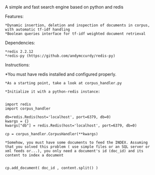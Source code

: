<p>A simple and fast search engine based on python and redis</p>

<p>
Features:

	*Dynamic insertion, deletion and inspection of documents in corpus, with automatic tf-idf handling
	*Boolean queries interface for tf-idf weighted document retrieval
</p>

<p>
Dependencies:

	*redis 2.2.12
	*redis-py (https://github.com/andymccurdy/redis-py)
</p>	
	
Instructions:

<p>	
	*You must have redis installed and configured properly.

	*As a starting point, take a look at corpus_handler.py
	
	*Initialize it with a python-redis instance:

<pre><code>	
import redis
import corpus_handler

db=redis.Redis(host='localhost', port=6379, db=0)
kwargs = {}
kwargs["db"] = redis.Redis(host='localhost', port=6379, db=0)
    	
cp = corpus_handler.CorpusHandler(**kwargs)
</code></pre>


	
	*Somehow, you must have some documents to feed the INDEX. Assuming that you solved this problem ( use simple files or an SQL server or xml feeds or...), you only need a document's id (doc_id) and its content to index a document

<pre><code>
cp.add_document( doc_id , content.split() )
</code></pre>
		
</p>		
	